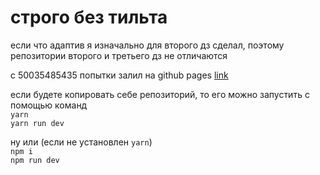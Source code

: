 # строго без тильта

если что адаптив я изначально для второго дз сделал, поэтому репозитории второго и третьего дз не отличаются

с 50035485435 попытки залил на github pages
[link](https://agona-lldan.github.io/hw2/)

если будете копировать себе репозиторий, то его можно запустить с помощью команд  
`yarn`  
`yarn run dev`

ну или (если не установлен `yarn`)  
`npm i`  
`npm run dev`
